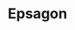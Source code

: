 ---
blog: https://epsagon.com/blog
codehost: https://github.com/epsagon
facebook: https://facebook.com/epsagon
linkedin: https://linkedin.com/company/epsagon
logohandle: epsagon
sort: epsagon
title: Epsagon
twitter: https://x.com/epsagon
website: https://epsagon.com/
youtube: https://youtube.com/channel/UCwrMcHuBdjxavcETIgEcdRw
---